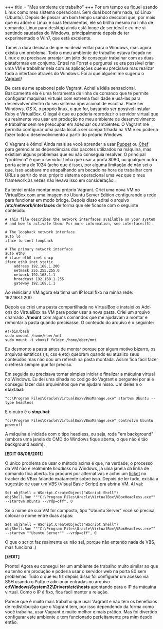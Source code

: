 +++
title = "Meu ambiente de trabalho"
+++
Por um tempo eu fiquei usando Linux como meu sistema operacional. Sem dual boot nem nada, só Linux (Ubuntu). Depois de passar um bom tempo usando descobri que, por mais que eu adore o Linux e suas ferramentas, ele só brilha mesmo na linha de comando. Linux para desktop ainda está longe de ser ideal e eu me vi sentindo saudades do Windows, principalmente depois de ter experimentado o Win7, que está excelente.

Tomei a dura decisão de que eu devia voltar para o Windows, mas agora existia um problema. Todo o meu ambiente de trabalho estava focado no Linux e eu precisava arranjar um jeito de conseguir trabalhar com as duas plataformas em conjunto.  Entrei no Forrst e perguntei se era possível criar uma VM e trabalhar nela com as aplicações que eu precisava mas realizar toda a interface através do Windows.  Foi aí que alguém me sugeriu o [Vagrant](http://vagrantup.com/)!

De cara eu me apaixonei pelo Vagrant. Achei a idéia sensacional. Basicamente ela é uma ferramenta de linha de comando que te permite configurar maquinas virtuais com extrema facilidade e usá-las para desenvolver dentro do seu sistema operacional de escolha. Pode ser Windows, OS X, o próprio linux, o que for, bastando ser possivel instalar Ruby e VirtualBox. O legal é que eu poderia reproduzir o servidor virtual que eu realmente vou usar em produção no meu ambiente de desenvolvimento e trabalhar sem me preocupar em adequar os ambientes. O Vagrant me permitia configurar uma pasta local a ser compartilhada na VM e eu poderia fazer todo o desenvolvimento a partir do próprio Windows.

O Vagrant é ótimo! Ainda mais se você aprender a usar [Puppet](http://www.puppetlabs.com/puppet/introduction/) ou [Chef](http://www.opscode.com/chef/) para gerenciar as dependências dos pacotes utilizados na máquina, mas existiam alguns problemas que eu não conseguia resolver. O principal "problema" é que o servidor tinha que usar a porta 8080, ou qualquer outra porta acima de 1024 (acho que é isso), por alguma limitação de não sei o que. Isso acabava me atrapalhando um bocado na hora de trabalhar com URLs a partir do meu próprio sistema operacional uma vez que o meu framework às vezes não levava isso em consideração.

Eu tentei então montar meu próprio Vagrant. Criei uma nova VM no VirtualBox com uma imagem do Ubuntu Server Edition configurando a rede para funcionar em modo bridge. Depois disso editei o arquivo **/etc/network/interfaces** de forma que ele ficasse com o seguinte conteúdo:

    # This file describes the network interfaces available on your system
    # and how to activate them. For more information, see interfaces(5).

    # The loopback network interface
    auto lo
    iface lo inet loopback

    # The primary network interface
    auto eth0
    # iface eth0 inet dhcp
    iface eth0 inet static
        address 192.168.1.200
        netmask 255.255.255.0
        network 192.168.1.1
        broadcast 192.168.1.255
        gateway 192.168.1.1

Ao reiniciar a VM agora ela tinha um IP local fixo na minha rede: 192.168.1.200.

Depois eu criei uma pasta compartilhada no VirtualBox e instalei os Add-ons do VirtualBox na VM para poder usar a nova pasta. Criei um arquivo chamado **./mount** com alguns comandos que me ajudavam a montar e remontar a pasta quando precisasse. O conteúdo do arquivo é o seguinte:

    #!/bin/bash
    sudo umount /home/eber/mnt
    sudo mount -t vboxsf folder /home/eber/mnt

Eu desmonto a pasta antes de montar porque por algum motivo bizarro, os arquivos estáticos (js, css e etc) quebram quando eu atualizo seus conteúdos mas não dou um refresh na pasta montada. Assim fica fácil fazer o refresh sempre que for preciso.

Em seguida eu precisava tornar simples iniciar e finalizar a máquina virtual no Windows. Eu dei uma olhada no codigo do Vagrant e perguntei por aí e consegui fazer dois arquivinhos que me ajudam nisso. Um deles é o **start.bat**:

    "c:\Program Files\Oracle\VirtualBox\VBoxManage.exe" startvm Ubuntu --type headless

E o outro é o **stop.bat**:

    "c:\Program Files\Oracle\VirtualBox\VBoxManage.exe" controlvm Ubuntu poweroff

A máquina é iniciada com o tipo headless, ou seja, roda "em background" (embora uma janela do CMD do Windows fique aberta, o que não é tão background assim).

**[EDIT 08/08/2011]**

O único problema de usar o método acima é que, na verdade, o processo da VM não é realmente _headless_ no Windows, já uma janela da linha de comando fica aberta. Eu procurei por alternativas e achei um [ticket](http://vbox.innotek.de/ticket/3549) no tracker do VBox falando exatamente sobre isso. Depois de ler tudo, existia a sugestão de usar um VBS (Visual Basic Script) pra abrir a VM. Aí vai:

    Set objShell = WScript.CreateObject("WScript.Shell")
    objShell.Run """C:\Program Files\Oracle\VirtualBox\VBoxHeadless.exe"" --startvm Ubuntu --vrdp=off", 0

Se o nome de sua VM for composto, tipo "Ubuntu Server" você só precisa colocar o nome entre duas aspas:

    Set objShell = WScript.CreateObject("WScript.Shell")
    objShell.Run """C:\Program Files\Oracle\VirtualBox\VBoxHeadless.exe"" --startvm ""Ubuntu Server"" --vrdp=off", 0

O que o script faz realmente eu não sei, porque não entendo nada de VBS, mas funciona :)

**[/EDIT]**

Pronto! Agora eu consegui ter um ambiente de trabalho muito similar ao que eu tenho em produção e poderia usar o servidor web na porta 80 sem problemas. Tudo o que eu fiz depois disso foi configurar um acesso via SSH usando o Putty e adicionar entradas no arquivo **c:\Windows\System32\Drivers\etc\hosts** apontando para o IP da máquina virtual. Como o IP é fixo, fica fácil manter a relação.

Parece que é muito mais trabalho que usar Vagrant e não têm os benefícios de redistribuição que o Vagrant tem, por isso dependendo da forma como você trabalha, usar Vagrant é muito melhor e mais prático. Mas foi divertido configurar este ambiente e tem funcionado perfeitamente pra mim desde então.
